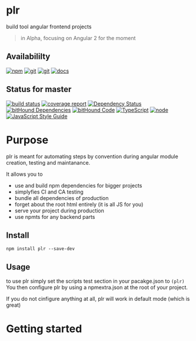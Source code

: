 # plr
build tool angular frontend projects

> in Alpha, focusing on Angular 2 for the moment

## Availabililty
[![npm](https://push.rocks/assets/repo-button-npm.svg)](https://www.npmjs.com/package/plr)
[![git](https://push.rocks/assets/repo-button-git.svg)](https://gitlab.com/pushrocks/plr)
[![git](https://push.rocks/assets/repo-button-mirror.svg)](https://github.com/pushrocks/plr)
[![docs](https://push.rocks/assets/repo-button-docs.svg)](https://pushrocks.gitlab.io/plr/)

## Status for master
[![build status](https://gitlab.com/pushrocks/plr/badges/master/build.svg)](https://gitlab.com/pushrocks/plr/commits/master)
[![coverage report](https://gitlab.com/pushrocks/plr/badges/master/coverage.svg)](https://gitlab.com/pushrocks/plr/commits/master)
[![Dependency Status](https://david-dm.org/pushrocks/plr.svg)](https://david-dm.org/pushrocks/plr)
[![bitHound Dependencies](https://www.bithound.io/github/pushrocks/plr/badges/dependencies.svg)](https://www.bithound.io/github/pushrocks/plr/master/dependencies/npm)
[![bitHound Code](https://www.bithound.io/github/pushrocks/plr/badges/code.svg)](https://www.bithound.io/github/pushrocks/plr)
[![TypeScript](https://img.shields.io/badge/TypeScript-2.x-blue.svg)](https://nodejs.org/dist/latest-v6.x/docs/api/)
[![node](https://img.shields.io/badge/node->=%206.x.x-blue.svg)](https://nodejs.org/dist/latest-v6.x/docs/api/)
[![JavaScript Style Guide](https://img.shields.io/badge/code%20style-standard-brightgreen.svg)](http://standardjs.com/)

# Purpose

plr is meant for automating steps by convention during angular module creation, testing and maintanance.

It allows you to

* use and build npm dependencies for bigger projects
* simplyfies CI and CA testing
* bundle all dependencies of production
* forget about the root html entirely (it is all JS for you)
* serve your project during production
* use npmts for any backend parts

## Install
```shell
npm install plr --save-dev
```

## Usage
to use plr simply set the scripts test section in your pacakge.json to `(plr)`
You then configure plr by using a npmextra.json at the root of your project.

If you do not cinfigure anything at all, plr will work in default mode (which is great)

# Getting started